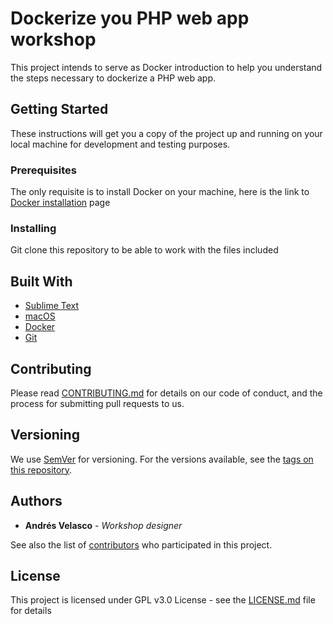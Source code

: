 # Dockerize you PHP web app workshop

This project intends to serve as Docker introduction to help you understand the steps necessary to dockerize a PHP web app. 

## Getting Started

These instructions will get you a copy of the project up and running on your local machine for development and testing purposes.

### Prerequisites

The only requisite is to install Docker on your machine, here is the link to [Docker installation](https://docs.docker.com/install/#supported-platforms) page

### Installing

Git clone this repository to be able to work with the files included

## Built With

* [Sublime Text](https://www.sublimetext.com/)
* [macOS](https://www.apple.com/lae/macos/high-sierra/)
* [Docker](https://www.docker.com/)
* [Git](https://git-scm.com/)

## Contributing

Please read [CONTRIBUTING.md](CONTRIBUTING.md) for details on our code of conduct, and the process for submitting pull requests to us.

## Versioning

We use [SemVer](http://semver.org/) for versioning. For the versions available, see the [tags on this repository](https://github.com/your/project/tags). 

## Authors

* **Andrés Velasco** - *Workshop designer*

See also the list of [contributors](https://github.com/avcconti/dockerize-web-app/graphs/contributors) who participated in this project.

## License

This project is licensed under GPL v3.0 License - see the [LICENSE.md](LICENSE.md) file for details
